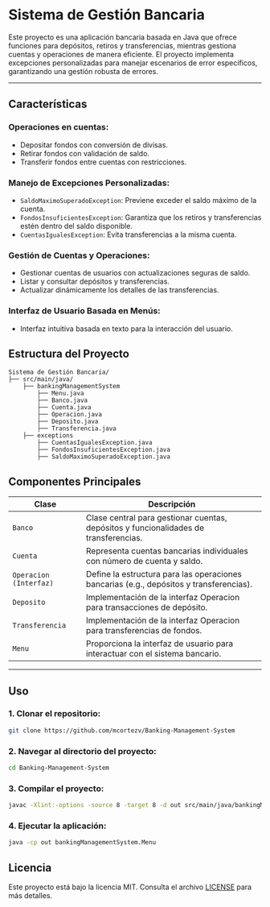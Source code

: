# **Sistema de Gestión Bancaria**

Este proyecto es una aplicación bancaria basada en Java que ofrece funciones para depósitos, retiros y transferencias, mientras gestiona cuentas y operaciones de manera eficiente. El proyecto implementa excepciones personalizadas para manejar escenarios de error específicos, garantizando una gestión robusta de errores.

---

## **Características**

### Operaciones en cuentas:
- Depositar fondos con conversión de divisas.
- Retirar fondos con validación de saldo.
- Transferir fondos entre cuentas con restricciones.

### Manejo de Excepciones Personalizadas:

- `SaldoMaximoSuperadoException`: Previene exceder el saldo máximo de la cuenta.
- `FondosInsuficientesException`: Garantiza que los retiros y transferencias estén dentro del saldo disponible.
- `CuentasIgualesException`: Evita transferencias a la misma cuenta.

### Gestión de Cuentas y Operaciones:
- Gestionar cuentas de usuarios con actualizaciones seguras de saldo.
- Listar y consultar depósitos y transferencias.
- Actualizar dinámicamente los detalles de las transferencias.

### Interfaz de Usuario Basada en Menús:
- Interfaz intuitiva basada en texto para la interacción del usuario.

## **Estructura del Proyecto**

```plaintext
Sistema de Gestión Bancaria/
├── src/main/java/         
    ├── bankingManagementSystem 
        ├── Menu.java            
        ├── Banco.java        
        ├── Cuenta.java       
        ├── Operacion.java    
        ├── Deposito.java       
        ├── Transferencia.java 
    ├── exceptions              
        ├── CuentasIgualesException.java        
        ├── FondosInsuficientesException.java       
        ├── SaldoMaximoSuperadoException.java    
```

## **Componentes Principales**

| Clase                  | Descripción                                                                             |
|------------------------|-----------------------------------------------------------------------------------------|
| `Banco`                | Clase central para gestionar cuentas, depósitos y funcionalidades de transferencias.    |
| `Cuenta`               | Representa cuentas bancarias individuales con número de cuenta y saldo.                 |
| `Operacion (Interfaz)` | Define la estructura para las operaciones bancarias (e.g., depósitos y transferencias). |
| `Deposito`             | Implementación de la interfaz Operacion para transacciones de depósito.                 |
| `Transferencia`        | Implementación de la interfaz Operacion para transferencias de fondos.                  |
| `Menu`                 | Proporciona la interfaz de usuario para interactuar con el sistema bancario.            |
---

## **Uso**

### 1. Clonar el repositorio:
```bash
git clone https://github.com/mcortezv/Banking-Management-System
```

### 2. Navegar al directorio del proyecto:
```bash
cd Banking-Management-System
```

### 3. Compilar el proyecto:
```bash
javac -Xlint:-options -source 8 -target 8 -d out src/main/java/bankingManagementSystem/*.java src/main/java/exceptions/*.java
```

### 4. Ejecutar la aplicación:
```bash
java -cp out bankingManagementSystem.Menu
```

## **Licencia**
Este proyecto está bajo la licencia MIT. Consulta el archivo [LICENSE](./LICENSE.md) para más detalles.